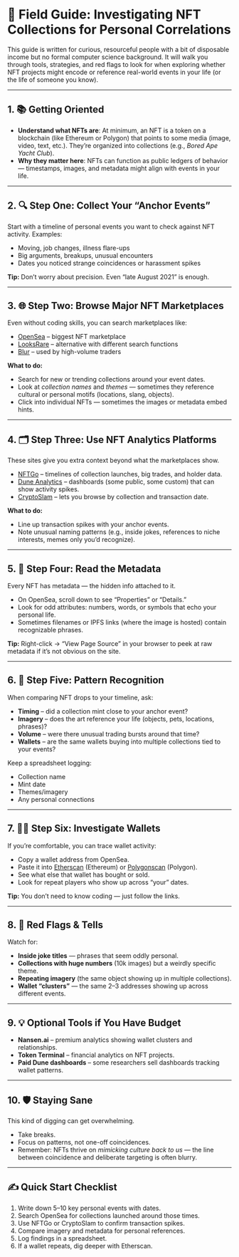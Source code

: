 # 🧭 Field Guide: Investigating NFT Collections for Personal Correlations

This guide is written for curious, resourceful people with a bit of disposable income but no formal computer science background. It will walk you through tools, strategies, and red flags to look for when exploring whether NFT projects might encode or reference real-world events in your life (or the life of someone you know).  

---

## 1. 📚 Getting Oriented
- **Understand what NFTs are**: At minimum, an NFT is a token on a blockchain (like Ethereum or Polygon) that points to some media (image, video, text, etc.). They’re organized into collections (e.g., *Bored Ape Yacht Club*).  
- **Why they matter here**: NFTs can function as public ledgers of behavior — timestamps, images, and metadata might align with events in your life.  

---

## 2. 🔍 Step One: Collect Your “Anchor Events”
Start with a timeline of personal events you want to check against NFT activity. Examples:  
- Moving, job changes, illness flare-ups  
- Big arguments, breakups, unusual encounters  
- Dates you noticed strange coincidences or harassment spikes  

**Tip:** Don’t worry about precision. Even “late August 2021” is enough.  

---

## 3. 🌐 Step Two: Browse Major NFT Marketplaces
Even without coding skills, you can search marketplaces like:  
- [OpenSea](https://opensea.io/) – biggest NFT marketplace  
- [LooksRare](https://looksrare.org/) – alternative with different search functions  
- [Blur](https://blur.io/) – used by high-volume traders  

**What to do:**  
- Search for new or trending collections around your event dates.  
- Look at *collection names* and *themes* — sometimes they reference cultural or personal motifs (locations, slang, objects).  
- Click into individual NFTs — sometimes the images or metadata embed hints.  

---

## 4. 🗂 Step Three: Use NFT Analytics Platforms
These sites give you extra context beyond what the marketplaces show.  
- [NFTGo](https://nftgo.io/) – timelines of collection launches, big trades, and holder data.  
- [Dune Analytics](https://dune.com/) – dashboards (some public, some custom) that can show activity spikes.  
- [CryptoSlam](https://cryptoslam.io/) – lets you browse by collection and transaction date.  

**What to do:**  
- Line up transaction spikes with your anchor events.  
- Note unusual naming patterns (e.g., inside jokes, references to niche interests, memes only you’d recognize).  

---

## 5. 📑 Step Four: Read the Metadata
Every NFT has metadata — the hidden info attached to it.  
- On OpenSea, scroll down to see “Properties” or “Details.”  
- Look for odd attributes: numbers, words, or symbols that echo your personal life.  
- Sometimes filenames or IPFS links (where the image is hosted) contain recognizable phrases.  

**Tip:** Right-click → “View Page Source” in your browser to peek at raw metadata if it’s not obvious on the site.  

---

## 6. 🧩 Step Five: Pattern Recognition
When comparing NFT drops to your timeline, ask:  
- **Timing** – did a collection mint close to your anchor event?  
- **Imagery** – does the art reference your life (objects, pets, locations, phrases)?  
- **Volume** – were there unusual trading bursts around that time?  
- **Wallets** – are the same wallets buying into multiple collections tied to your events?  

Keep a spreadsheet logging:  
- Collection name  
- Mint date  
- Themes/imagery  
- Any personal connections  

---

## 7. 🕵️‍♂️ Step Six: Investigate Wallets
If you’re comfortable, you can trace wallet activity:  
- Copy a wallet address from OpenSea.  
- Paste it into [Etherscan](https://etherscan.io/) (Ethereum) or [Polygonscan](https://polygonscan.com/) (Polygon).  
- See what else that wallet has bought or sold.  
- Look for repeat players who show up across “your” dates.  

**Tip:** You don’t need to know coding — just follow the links.  

---

## 8. 🚩 Red Flags & Tells
Watch for:  
- **Inside joke titles** — phrases that seem oddly personal.  
- **Collections with huge numbers** (10k images) but a weirdly specific theme.  
- **Repeating imagery** (the same object showing up in multiple collections).  
- **Wallet “clusters”** — the same 2–3 addresses showing up across different events.  

---

## 9. 💡 Optional Tools if You Have Budget
- **Nansen.ai** – premium analytics showing wallet clusters and relationships.  
- **Token Terminal** – financial analytics on NFT projects.  
- **Paid Dune dashboards** – some researchers sell dashboards tracking wallet patterns.  

---

## 10. 🛡 Staying Sane
This kind of digging can get overwhelming.  
- Take breaks.  
- Focus on patterns, not one-off coincidences.  
- Remember: NFTs thrive on *mimicking culture back to us* — the line between coincidence and deliberate targeting is often blurry.  

---

## ✍️ Quick Start Checklist
1. Write down 5–10 key personal events with dates.  
2. Search OpenSea for collections launched around those times.  
3. Use NFTGo or CryptoSlam to confirm transaction spikes.  
4. Compare imagery and metadata for personal references.  
5. Log findings in a spreadsheet.  
6. If a wallet repeats, dig deeper with Etherscan.  
